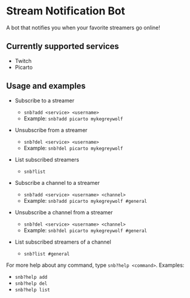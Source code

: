 # Stream Notification Bot

A bot that notifies you when your favorite streamers go online!

## Currently supported services

* Twitch
* Picarto

## Usage and examples

* Subscribe to a streamer
    * `snb?add <service> <username>`
    * Example: `snb?add picarto mykegreywolf`

* Unsubscribe from a streamer
    * `snb?del <service> <username>`
    * Example: `snb?del picarto mykegreywolf`
    
* List subscribed streamers
    * `snb?list`
    
* Subscribe a channel to a streamer
    * `snb?add <service> <username> <channel>`
    * Example: `snb?add picarto mykegreywolf #general`

* Unsubscribe a channel from a streamer
    * `snb?del <service> <username> <channel>`
    * Example: `snb?del picarto mykegreywolf #general`
    
* List subscribed streamers of a channel
    * `snb?list #general`

For more help about any command, type `snb?help <command>`.
Examples:
* `snb?help add`
* `snb?help del`
* `snb?help list`